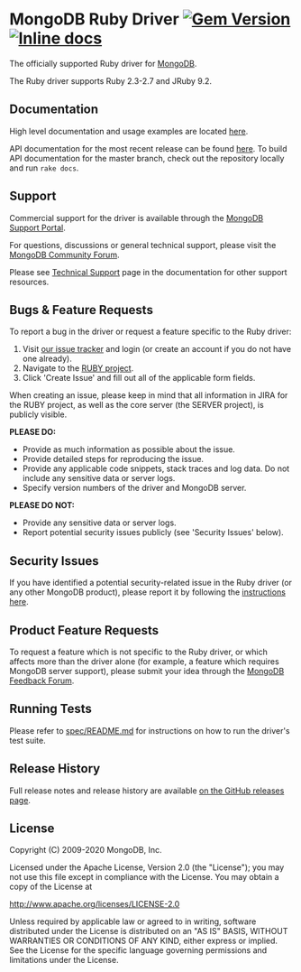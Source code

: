 MongoDB Ruby Driver
[![Gem Version][rubygems-img]][rubygems-url]
[![Inline docs][inch-img]][inch-url]
================================================================

The officially supported Ruby driver for [MongoDB](https://www.mongodb.org/).

The Ruby driver supports Ruby 2.3-2.7 and JRuby 9.2.


Documentation
-------------

High level documentation and usage examples are located
[here](http://docs.mongodb.org/ecosystem/drivers/ruby/).

API documentation for the most recent release can be found
[here](https://docs.mongodb.com/ruby-driver/current/api/).
To build API documentation for the master branch, check out the
repository locally and run `rake docs`.


Support
-------

Commercial support for the driver is available through the
[MongoDB Support Portal](https://support.mongodb.com/).

For questions, discussions or general technical support, please visit the
[MongoDB Community Forum](https://developer.mongodb.com/community/forums/tags/c/drivers-odms-connectors/7/ruby-driver).

Please see [Technical Support](https://docs.mongodb.com/manual/support/) page
in the documentation for other support resources.


Bugs & Feature Requests
-----------------------

To report a bug in the driver or request a feature specific to the Ruby driver:

1. Visit [our issue tracker](https://jira.mongodb.org/) and login
(or create an account if you do not have one already).
2. Navigate to the [RUBY project](https://jira.mongodb.org/browse/RUBY).
3. Click 'Create Issue' and fill out all of the applicable form fields.

When creating an issue, please keep in mind that all information in JIRA
for the RUBY project, as well as the core server (the SERVER project),
is publicly visible.

**PLEASE DO:**

- Provide as much information as possible about the issue.
- Provide detailed steps for reproducing the issue.
- Provide any applicable code snippets, stack traces and log data.
  Do not include any sensitive data or server logs.
- Specify version numbers of the driver and MongoDB server.

**PLEASE DO NOT:**

- Provide any sensitive data or server logs.
- Report potential security issues publicly (see 'Security Issues' below).


Security Issues
---------------

If you have identified a potential security-related issue in the Ruby driver
(or any other MongoDB product), please report it by following the
[instructions here](http://docs.mongodb.org/manual/tutorial/create-a-vulnerability-report).


Product Feature Requests
------------------------

To request a feature which is not specific to the Ruby driver, or which
affects more than the driver alone (for example, a feature which requires
MongoDB server support), please submit your idea through the
[MongoDB Feedback Forum](https://feedback.mongodb.com/forums/924286-drivers).


Running Tests
-------------

Please refer to [spec/README.md](spec/README.md) for instructions on how
to run the driver's test suite.


Release History
---------------

Full release notes and release history are available [on the GitHub releases
page](https://github.com/mongodb/mongo-ruby-driver/releases).


License
-------

 Copyright (C) 2009-2020 MongoDB, Inc.

   Licensed under the Apache License, Version 2.0 (the "License");
   you may not use this file except in compliance with the License.
   You may obtain a copy of the License at

   http://www.apache.org/licenses/LICENSE-2.0

   Unless required by applicable law or agreed to in writing, software
   distributed under the License is distributed on an "AS IS" BASIS,
   WITHOUT WARRANTIES OR CONDITIONS OF ANY KIND, either express or implied.
   See the License for the specific language governing permissions and
   limitations under the License.

[rubygems-img]: https://badge.fury.io/rb/mongo.svg
[rubygems-url]: http://badge.fury.io/rb/mongo
[inch-img]: http://inch-ci.org/github/mongodb/mongo-ruby-driver.svg?branch=master
[inch-url]: http://inch-ci.org/github/mongodb/mongo-ruby-driver
